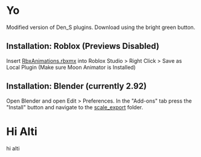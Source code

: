 # Yo
Modified version of Den_S plugins. Download using the bright green button.

## Installation: Roblox (Previews Disabled)
Insert [RbxAnimations.rbxmx](https://github.com/kojocrash/scale-export/blob/master/RbxAnimations.rbxmx "RbxAnimations.rbxmx") into Roblox Studio > Right Click > Save as Local Plugin (Make sure Moon Animator is Installed)

## Installation: Blender (currently 2.92)
Open Blender and open Edit > Preferences. In the "Add-ons" tab press the "Install" button and navigate to the [scale_export](https://github.com/kojocrash/scale-export/tree/master/scale_export "scale_export") folder.

# Hi Alti
hi alti
